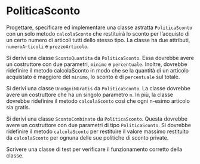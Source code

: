 # PoliticaSconto

Progettare, specificare ed implementare una classe astratta `PoliticaSconto` con un solo metodo `calcolaSconto` che restituirà lo sconto per l’acquisto di un certo numero di articoli tutti dello stesso tipo. La classe ha due attributi, `numeroArticoli` e `prezzoArticolo`.

Si derivi una classe `ScontoQuantita` da `PoliticaSconto`. Essa dovrebbe avere un costruttore con due parametri, `minimo` e `percentuale`. Inoltre, dovrebbe ridefinire il metodo calcolaSconto in modo che se la quantità di un articolo acquistato è maggiore del `minimo`, lo sconto è di `percentuale` sul totale.

Si derivi una classe `UnoOgniNGratis` da `PoliticaSconto`. La classe dovrebbe avere un costruttore che ha un singolo parametro `n`. In più, la classe dovrebbe ridefinire il metodo `calcolaSconto` così che ogni n-esimo articolo sia gratis. 

Si derivi una classe `ScontoCombinato` da `PoliticaSconto`. Questa dovrebbe avere un costruttore con due parametri di tipo `PoliticaSconto`. Si dovrebbe ridefinire il metodo `calcolaSconto` per restituire il valore massimo restituito da `calcolaSconto` per ognuna delle sue politiche di sconto private.

Scrivere una classe di test per verificare il funzionamento corretto della classe.